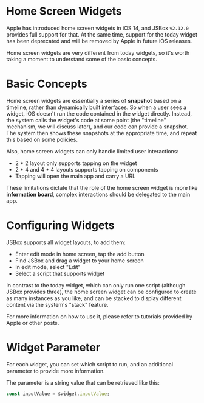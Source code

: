 # Home Screen Widgets

Apple has introduced home screen widgets in iOS 14, and JSBox `v2.12.0` provides full support for that. At the same time, support for the today widget has been deprecated and will be removed by Apple in future iOS releases.

Home screen widgets are very different from today widgets, so it's worth taking a moment to understand some of the basic concepts.

# Basic Concepts

Home screen widgets are essentially a series of **snapshot** based on a timeline, rather than dynamically built interfaces. So when a user sees a widget, iOS doesn't run the code contained in the widget directly. Instead, the system calls the widget's code at some point (the "timeline" mechanism, we will discuss later), and our code can provide a snapshot. The system then shows these snapshots at the appropriate time, and repeat this based on some policies.

Also, home screen widgets can only handle limited user interactions:

- 2 * 2 layout only supports tapping on the widget
- 2 * 4 and 4 * 4 layouts supports tapping on components
- Tapping will open the main app and carry a URL

These limitations dictate that the role of the home screen widget is more like **information board**, complex interactions should be delegated to the main app.

# Configuring Widgets

JSBox supports all widget layouts, to add them:

- Enter edit mode in home screen, tap the add button
- Find JSBox and drag a widget to your home screen
- In edit mode, select "Edit"
- Select a script that supports widget

In contrast to the today widget, which can only run one script (although JSBox provides three), the home screen widget can be configured to create as many instances as you like, and can be stacked to display different content via the system's "stack" feature.

For more information on how to use it, please refer to tutorials provided by Apple or other posts.

# Widget Parameter

For each widget, you can set which script to run, and an additional parameter to provide more information.

The parameter is a string value that can be retrieved like this:

```js
const inputValue = $widget.inputValue;
```
